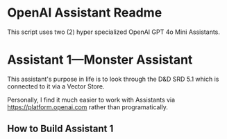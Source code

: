 # OpenAI Assistant Readme

This script uses two (2) hyper specialized OpenAI GPT 4o Mini Assistants. 

# Assistant 1—Monster Assistant

This assistant's purpose in life is to look through the D&D SRD 5.1 which is connected to it via a Vector Store.

Personally, I find it much easier to work with Assistants via https://platform.openai.com rather than programatically. 

## How to Build Assistant 1
